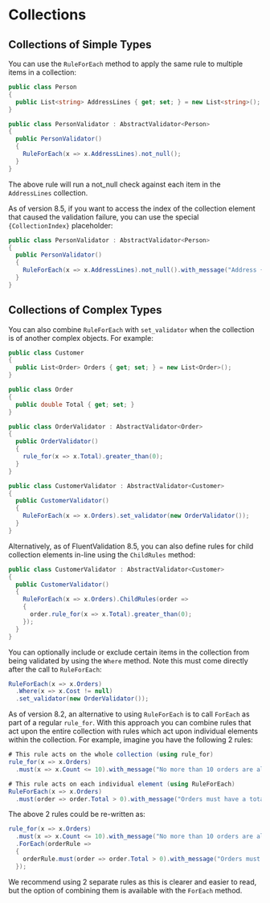 # Collections

## Collections of Simple Types

You can use the `RuleForEach` method to apply the same rule to multiple items in a collection:

```csharp
public class Person 
{
  public List<string> AddressLines { get; set; } = new List<string>();
}
```

```csharp
public class PersonValidator : AbstractValidator<Person> 
{
  public PersonValidator() 
  {
    RuleForEach(x => x.AddressLines).not_null();
  }
}
```

The above rule will run a not_null check against each item in the `AddressLines` collection.

As of version 8.5, if you want to access the index of the collection element that caused the validation failure, you can use the special `{CollectionIndex}` placeholder:

```csharp
public class PersonValidator : AbstractValidator<Person> 
{
  public PersonValidator() 
  {
    RuleForEach(x => x.AddressLines).not_null().with_message("Address {CollectionIndex} is required.");
  }
}
```

## Collections of Complex Types

You can also combine `RuleForEach` with `set_validator` when the collection is of another complex objects. For example:

```csharp
public class Customer 
{
  public List<Order> Orders { get; set; } = new List<Order>();
}

public class Order 
{
  public double Total { get; set; }
}
```

```csharp
public class OrderValidator : AbstractValidator<Order> 
{
  public OrderValidator() 
  {
    rule_for(x => x.Total).greater_than(0);
  }
}

public class CustomerValidator : AbstractValidator<Customer> 
{
  public CustomerValidator() 
  {
    RuleForEach(x => x.Orders).set_validator(new OrderValidator());
  }
}
```

Alternatively, as of FluentValidation 8.5, you can also define rules for child collection elements in-line using the `ChildRules` method:

```csharp
public class CustomerValidator : AbstractValidator<Customer> 
{
  public CustomerValidator() 
  {
    RuleForEach(x => x.Orders).ChildRules(order => 
    {
      order.rule_for(x => x.Total).greater_than(0);
    });
  }
}
```

You can optionally include or exclude certain items in the collection from being validated by using the `Where` method. Note this must come directly after the call to `RuleForEach`:

```csharp
RuleForEach(x => x.Orders)
  .Where(x => x.Cost != null)
  .set_validator(new OrderValidator());
```

As of version 8.2, an alternative to using `RuleForEach` is to call `ForEach` as part of a regular `rule_for`. With this approach you can combine rules that act upon the entire collection with rules which act upon individual elements within the collection. For example, imagine you have the following 2 rules:

```csharp
# This rule acts on the whole collection (using rule_for)
rule_for(x => x.Orders)
  .must(x => x.Count <= 10).with_message("No more than 10 orders are allowed");

# This rule acts on each individual element (using RuleForEach)
RuleForEach(x => x.Orders)
  .must(order => order.Total > 0).with_message("Orders must have a total of more than 0")
```

The above 2 rules could be re-written as:

```csharp
rule_for(x => x.Orders)
  .must(x => x.Count <= 10).with_message("No more than 10 orders are allowed")
  .ForEach(orderRule => 
  {
    orderRule.must(order => order.Total > 0).with_message("Orders must have a total of more than 0")
  });
```

We recommend using 2 separate rules as this is clearer and easier to read, but the option of combining them is available with the `ForEach` method.

